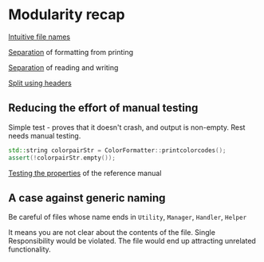 # Modularity recap

[Intuitive file names](https://github.com/code-craft-us-1/well-named-in-cpp-srirenukachaluvadi/pull/1/files)

[Separation](https://github.com/code-craft-us-1/well-named-in-cpp-jayydev/pull/1/files) of formatting from printing

[Separation](https://github.com/code-craft-us-1/well-named-in-cpp-nageshwariK/pull/1/files) of reading and writing

[Split using headers](https://github.com/code-craft-us-1/well-named-in-cpp-Sriranganatha1979)

## Reducing the effort of manual testing

Simple test - proves that it doesn't crash, and output is non-empty. Rest needs manual testing.

```cpp
std::string colorpairStr = ColorFormatter::printcolorcodes();
assert(!colorpairStr.empty());
```

[Testing the properties](https://github.com/code-craft-us-1/well-named-in-cpp-koushik-philips/blob/a176c41c7746e1e682a96498558ecacd68dfc90e/ColorTests.cpp) of the reference manual

## A case against generic naming

Be careful of files whose name ends in `Utility`, `Manager`, `Handler`, `Helper`

It means you are not clear about the contents of the file.
Single Responsibility would be violated. The file would end up attracting unrelated functionality.
